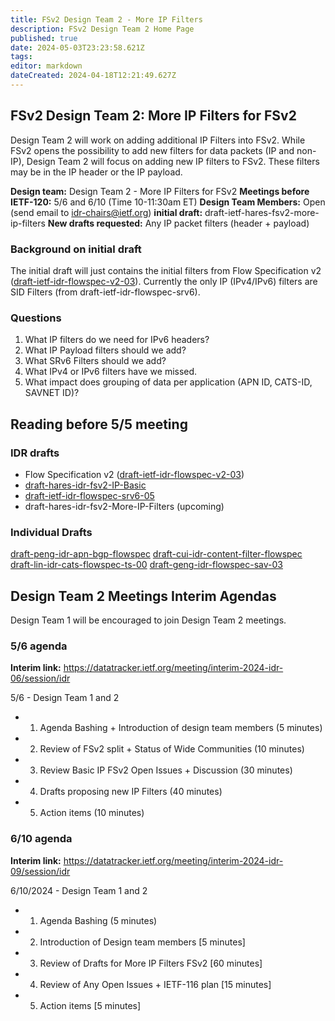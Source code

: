 ```yaml
---
title: FSv2 Design Team 2 - More IP Filters 
description: FSv2 Design Team 2 Home Page 
published: true
date: 2024-05-03T23:23:58.621Z
tags: 
editor: markdown
dateCreated: 2024-04-18T12:21:49.627Z
---
```


## FSv2 Design Team 2: More IP Filters for FSv2 

Design Team 2 will work on adding additional IP Filters into FSv2.  While FSv2 opens the possibility to add new filters for data packets (IP and non-IP), Design Team 2 will focus on adding new IP filters to FSv2.  These filters may be in the IP header or the IP payload. 

**Design team:** Design Team 2 - More IP Filters for FSv2
**Meetings before IETF-120:** 5/6 and 6/10 (Time 10-11:30am ET)
**Design Team Members:** Open (send email to idr-chairs@ietf.org) 
**initial draft:** draft-ietf-hares-fsv2-more-ip-filters
**New drafts requested:** Any IP packet filters (header + payload)

### Background on initial draft 
The initial draft will just contains the initial filters from Flow Specification v2 ([draft-ietf-idr-flowspec-v2-03](https://datatracker.ietf.org/doc/draft-ietf-idr-flowspec-v2/)).  Currently the only IP (IPv4/IPv6) filters are SID Filters (from draft-ietf-idr-flowspec-srv6).  

### Questions
1. What IP filters do we need for IPv6 headers? 
2. What IP Payload filters should we add? 
3. What SRv6 Filters should we add? 
4. What IPv4 or IPv6 filters have we missed. 
5. What impact does grouping of data per application (APN ID, CATS-ID, SAVNET ID)? 

## Reading before 5/5 meeting 

### IDR drafts 
- Flow Specification v2 ([draft-ietf-idr-flowspec-v2-03](https://datatracker.ietf.org/doc/draft-ietf-idr-flowspec-v2/))
- [draft-hares-idr-fsv2-IP-Basic](https://datatracker.ietf.org/doc/draft-hares-idr-fsv2-ip-basic/)
- [draft-ietf-idr-flowspec-srv6-05](https://datatracker.ietf.org/doc/draft-ietf-idr-flowspec-srv6/) 
- draft-hares-idr-fsv2-More-IP-Filters (upcoming) 

### Individual Drafts
[draft-peng-idr-apn-bgp-flowspec](https://datatracker.ietf.org/doc/draft-peng-idr-apn-bgp-flowspec/)
[draft-cui-idr-content-filter-flowspec](https://datatracker.ietf.org/doc/draft-cui-idr-content-filter-flowspec/)
[draft-lin-idr-cats-flowspec-ts-00](https://datatracker.ietf.org/doc/draft-lin-idr-cats-flowspec-ts/)
[draft-geng-idr-flowspec-sav-03](https://datatracker.ietf.org/doc/draft-geng-idr-flowspec-sav/)

## Design Team 2 Meetings Interim Agendas 
Design Team 1 will be encouraged to join Design Team 2 meetings.  

### 5/6 agenda 
**Interim link:** https://datatracker.ietf.org/meeting/interim-2024-idr-06/session/idr

5/6 - Design Team 1 and 2
- 1) Agenda Bashing + Introduction of design team members (5 minutes)
- 2) Review of FSv2 split + Status of Wide Communities (10 minutes)
- 3) Review Basic IP FSv2 Open Issues + Discussion (30 minutes)
- 4) Drafts proposing new IP Filters (40 minutes) 
- 5) Action items (10 minutes) 


### 6/10 agenda 
**Interim link:** https://datatracker.ietf.org/meeting/interim-2024-idr-09/session/idr

6/10/2024 - Design Team 1 and 2 
- 1) Agenda Bashing  (5 minutes)
- 2) Introduction of Design team members [5 minutes]
- 3) Review of Drafts for More IP Filters FSv2 [60 minutes]
- 4) Review of Any Open Issues + IETF-116 plan [15 minutes]
- 5) Action items [5 minutes] 